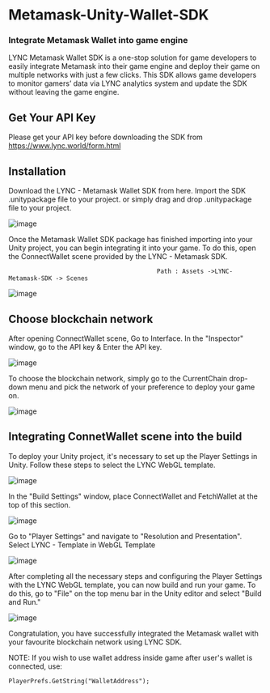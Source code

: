 # Metamask-Unity-Wallet-SDK

### Integrate Metamask Wallet into game engine

LYNC Metamask Wallet SDK is a one-stop solution for game developers to easily integrate Metamask into their game engine and deploy their game on multiple networks with just a few clicks. This SDK allows game developers to monitor gamers’ data via LYNC analytics system and update the SDK without leaving the game engine.

## Get Your API Key
Please get your API key before downloading the SDK from https://www.lync.world/form.html

## Installation
Download the LYNC - Metamask Wallet SDK from here. Import the SDK .unitypackage file to your project. or simply drag and drop .unitypackage file to your project.

![image](https://1898638688-files.gitbook.io/~/files/v0/b/gitbook-x-prod.appspot.com/o/spaces%2F3h3YUWYt8sR5rHLOIeFc%2Fuploads%2FdDzWzt5kkCqpWZTINSsu%2FLYNC%20wallet%20sdk.png?alt=media&token=65ae978c-fa8b-4eb5-a2ba-548146b3bb14)

Once the Metamask Wallet SDK package has finished importing into your Unity project, you can begin integrating it into your game. To do this, open the ConnectWallet scene provided by the LYNC - Metamask SDK.

                                             Path : Assets ->LYNC-Metamask-SDK -> Scenes
![image](https://1898638688-files.gitbook.io/~/files/v0/b/gitbook-x-prod.appspot.com/o/spaces%2F3h3YUWYt8sR5rHLOIeFc%2Fuploads%2F0e5ptS2g38m6cM1SGKsw%2Fimage.png?alt=media&token=df2b4ac5-149b-47fc-b4eb-7f26a7bf27f9)

## Choose blockchain network
After opening ConnectWallet scene, Go to Interface. In the "Inspector" window, go to the API key & Enter the API key.

![image](https://1898638688-files.gitbook.io/~/files/v0/b/gitbook-x-prod.appspot.com/o/spaces%2F3h3YUWYt8sR5rHLOIeFc%2Fuploads%2FRnp2FCuQ12kWWVUQLDGn%2FLYNC%20metamask%20wallet%20sdk.png?alt=media&token=7ae549f5-ea46-467f-9725-2ac6485d0dcd)

To choose the blockchain network, simply go to the CurrentChain drop-down menu and pick the network of your preference to deploy your game on.

![image](https://1898638688-files.gitbook.io/~/files/v0/b/gitbook-x-prod.appspot.com/o/spaces%2F3h3YUWYt8sR5rHLOIeFc%2Fuploads%2FHpqGkDLiEehF4j8lwzNU%2FLYNC%20metamask%20wallet%20sdk%20integration.png?alt=media&token=0d6c3d8a-4c09-44c0-99c1-58817059654a)

## Integrating ConnetWallet scene into the build 
To deploy your Unity project, it's necessary to set up the Player Settings in Unity. Follow these steps to select the LYNC WebGL template.

![image](https://1898638688-files.gitbook.io/~/files/v0/b/gitbook-x-prod.appspot.com/o/spaces%2F3h3YUWYt8sR5rHLOIeFc%2Fuploads%2FvhM5TyzDTWyCecTKV5Ub%2FLYNC%20OKX%20Wallet%20Integration.png?alt=media&token=a98f0cb1-e8c0-4460-82f3-c3574e077b33)

In the "Build Settings" window, place ConnectWallet and FetchWallet at the top of this section. 

![image](https://1898638688-files.gitbook.io/~/files/v0/b/gitbook-x-prod.appspot.com/o/spaces%2F3h3YUWYt8sR5rHLOIeFc%2Fuploads%2FCr5UxTMd4KVDiwmh4Qm3%2FLYNC%20metamask%20wallet%20sdk%20integration%20build.png.jpg?alt=media&token=46792188-2a8b-49d6-badf-1591099b4248)

Go to "Player Settings" and navigate to "Resolution and Presentation". Select LYNC - Template in WebGL Template

![image](https://1898638688-files.gitbook.io/~/files/v0/b/gitbook-x-prod.appspot.com/o/spaces%2F3h3YUWYt8sR5rHLOIeFc%2Fuploads%2FfoYh0yqDI1JYc0qHNnpn%2FLYNC%20Unity%20SDK.png?alt=media&token=68432dc1-f421-434c-880f-3495b61d5755)

After completing all the necessary steps and configuring the Player Settings with the LYNC WebGL template, you can now build and run your game.
To do this, go to "File" on the top menu bar in the Unity editor and select "Build and Run." 

![image](https://1898638688-files.gitbook.io/~/files/v0/b/gitbook-x-prod.appspot.com/o/spaces%2F3h3YUWYt8sR5rHLOIeFc%2Fuploads%2FZu5tl1uaAbHiMBWnRacj%2FBuild%20and%20launch%20web3%20games.png?alt=media&token=7b3f782b-3c7e-47aa-ae3c-1be9ecdd63ac)


Congratulation, you have successfully integrated the Metamask wallet with your favourite blockchain network using LYNC SDK. 

NOTE: If you wish to use wallet address inside game after user's wallet is connected, use:

```PlayerPrefs.GetString("WalletAddress");```
